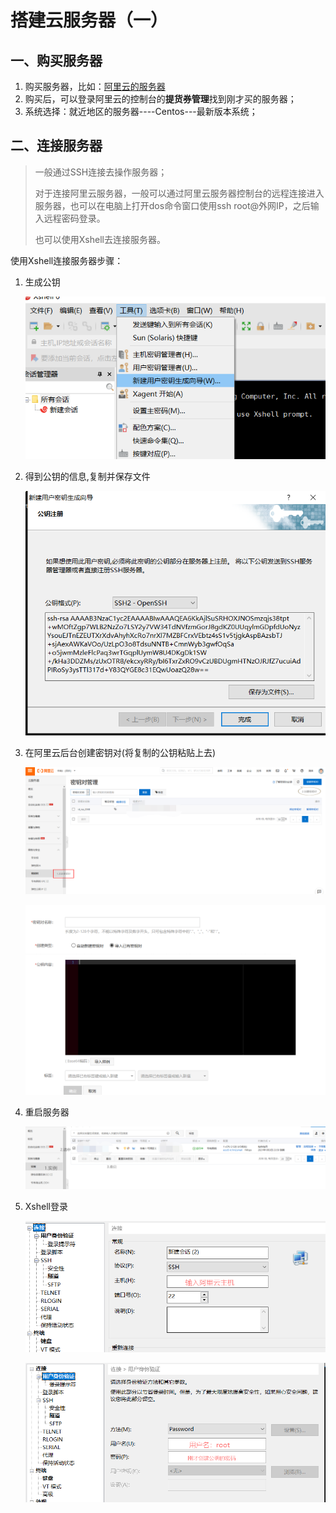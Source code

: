 # 搭建云服务器（一）

## 一、购买服务器

1. 购买服务器，比如：[阿里云的服务器](https://www.aliyun.com/minisite/goods?userCode=venx3eke&share_source=copy_link)
2. 购买后，可以登录阿里云的控制台的**提货券管理**找到刚才买的服务器；
3. 系统选择：就近地区的服务器----Centos---最新版本系统；

## 二、连接服务器

> 一般通过SSH连接去操作服务器；
>
> 对于连接阿里云服务器，一般可以通过阿里云服务器控制台的远程连接进入服务器，也可以在电脑上打开dos命令窗口使用ssh root@外网IP，之后输入远程密码登录。
>
> 也可以使用Xshell去连接服务器。

使用Xshell连接服务器步骤：

1. 生成公钥

   ![生成公钥](./images/生成公钥.png)

2. 得到公钥的信息,复制并保存文件

   ![公钥信息](./images/公钥信息.png)

3. 在阿里云后台创建密钥对(将复制的公钥粘贴上去)

   ![密钥对](./images/密钥对.png)

   ![导入](./images/导入已有密钥对.png)

4. 重启服务器

   ![重启服务器](./images/重启服务器.png)

5. Xshell登录

   ![Xshell登录](./images/Xshell登录1.png)

   ![Xshell登录](./images/Xshell登录2.png)

